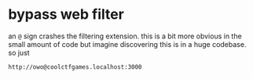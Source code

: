 # bypass web filter
an `@` sign crashes the filtering extension. this is a bit more obvious in the small amount of code but imagine discovering this is in a huge codebase. so just

```
http://owo@coolctfgames.localhost:3000
```
